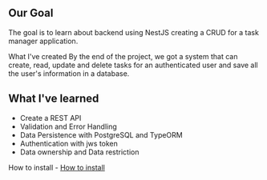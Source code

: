 ## Our Goal
The goal is to learn about backend using NestJS creating a CRUD for a task manager application.

What I've created
By the end of the project, we got a system that can create, read, update and delete tasks for an authenticated user and save all the user's information in a database.

## What I've learned
* Create a REST API
* Validation and Error Handling
* Data Persistence with PostgreSQL and TypeORM
* Authentication with jws token
* Data ownership and Data restriction


How to install - [How to install](nest-info.md)
